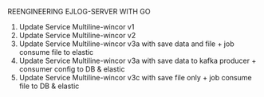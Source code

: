 REENGINEERING EJLOG-SERVER WITH GO
1. Update Service Multiline-wincor v1
2. Update Service Multiline-wincor v2
3. Update Service Multiline-wincor v3a with save data and file + job consume file to elastic
4. Update Service Multiline-wincor v3a with save data to kafka producer + consumer config to DB & elastic
5. Update Service Multiline-wincor v3c with save file only + job consume file to DB & elastic